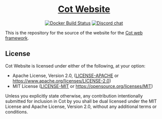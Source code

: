 <div align="center">
<h1><a href="https://cot.rs">Cot Website</a></h1>

[![Docker Build Status](https://github.com/cot-rs/cot-site/workflows/Docker%20Images/badge.svg)](https://github.com/cot-rs/cot-site/actions/workflows/docker.yml)
[![Discord chat](https://img.shields.io/discord/1330137289287925781?logo=Discord&logoColor=white)](https://discord.cot.rs)
</div>

This is the repository for the source of the website for the [Cot web framework](https://github.com/cot-rs/cot).

## License

Cot Website is licensed under either of the following, at your option:

* Apache License, Version 2.0, ([LICENSE-APACHE](LICENSE-APACHE) or https://www.apache.org/licenses/LICENSE-2.0)
* MIT License ([LICENSE-MIT](LICENSE-MIT) or https://opensource.org/licenses/MIT)

Unless you explicitly state otherwise, any contribution intentionally submitted for inclusion in Cot by you shall be
dual licensed under the MIT License and Apache License, Version 2.0, without any additional terms or conditions.

